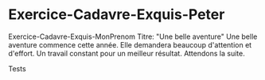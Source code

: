 # Exercice-Cadavre-Exquis-Peter
Exercice-Cadavre-Exquis-MonPrenom
Titre: "Une belle aventure"
Une belle aventure commence cette année.
Elle demandera beaucoup d'attention et d'effort.
Un travail constant pour un meilleur résultat.
Attendons la suite.

Tests

